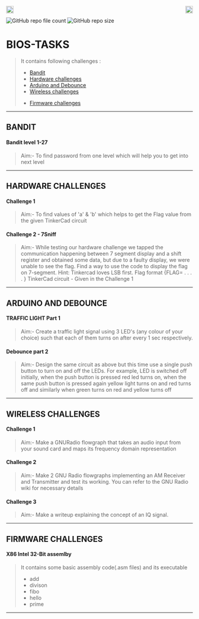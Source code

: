
<bios href=""><img src="https://img.shields.io/badge/bi0s-Hardware-lightgrey?color=lightgrey&style=plastic" align="left" height="20"></bios>
<neri href="https://bi0s.in/"><img src="https://img.shields.io/badge/Author-NARIKODAN%20HRIDUL-red?color=9cf&style=plastic" align="right" height="20"></neri>

<br>

![GitHub repo file count](https://img.shields.io/github/directory-file-count/NARIKODANHRIDUL/BIOS-TASKS?color=brightgreen&label=files%20in%20main%20branch&style=plastic)  ![GitHub repo size](https://img.shields.io/github/repo-size/NARIKODANHRIDUL/BIOS-TASKS?color=G&style=plastic) 



# BIOS-TASKS
> It contains following challenges :
> -  [Bandit](#bandit)
> -  [Hardware challenges](#hardware-challenges)
> -  [Arduino and Debounce](#Arduino-and-Debounce)
> -  [Wireless challenges](#Wireless-challenges)
> * [Firmware challenges](#Firmware-challenges)


***

## BANDIT
#### Bandit level 1-27
> Aim:- To find password from one level which will help you to get into next level
    
***

## HARDWARE CHALLENGES

#### Challenge 1
> Aim:- To find values of 'a' & 'b' which helps to get the Flag value from the given 
    TinkerCad circuit

#### Challenge 2 - 7Sniff
> Aim:- While testing our hardware challenge we tapped the communication happening between 7
    segment display and a shift register and obtained some data, but due to a faulty display, we
    were unable to see the flag. Find a way to use the code to display the flag on 7-segment.
    Hint: Tinkercad loves LSB first. Flag format {FLAG= . . . . } TinkerCad circuit - Given in
    the Challenge 1
***

## ARDUINO AND DEBOUNCE
#### TRAFFIC LIGHT Part 1
> Aim:-
   Create a traffic light signal using 3 LED's (any colour of your choice) such that each of them turns on after every 1 sec respectively.
   
#### Debounce part 2
> Aim:-
    Design the same circuit as above but this time use a single push button to turn on and off the LEDs. For example, LED is switched off initially, when the push button is pressed red led turns on, when the same push button is pressed again yellow light turns on and red turns off and similarly when green turns on red and yellow turns off

***

## WIRELESS CHALLENGES
#### Challenge 1
> Aim:- 
Make a GNURadio flowgraph that takes an audio input from your sound card and maps its frequency domain representation

#### Challenge 2
> Aim:- 
Make 2 GNU Radio flowgraphs implementing an AM Receiver and Transmitter and test its working. You can refer to the GNU Radio wiki for necessary details

#### Challenge 3
> Aim:-
Make a writeup explaining the concept of an IQ signal.

***

## FIRMWARE CHALLENGES
#### X86 Intel 32-Bit assemlby
> It contains some basic assembly code(.asm files) and its executable
> - add
> - divison
> - fibo
> - hello
> - prime

***
